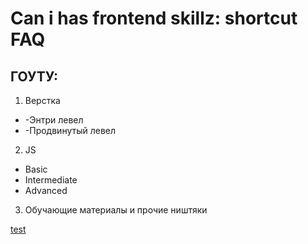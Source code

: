 # Can i has frontend skillz: shortcut FAQ

## ГОУТУ: 
1. Верстка
  * -Энтри левел
  * -Продвинутый левел
  
2. JS
  * Basic
  * Intermediate
  * Advanced
  
3. Обучающие материалы и прочие ништяки



[test](https://github.com/acilsd/wrk-fet/blob/master/markup-1/README.md)
